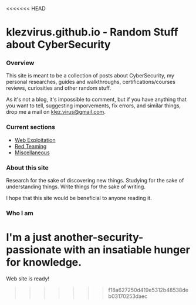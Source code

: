 <<<<<<< HEAD
# klezvirus.github.io - Random Stuff about CyberSecurity

### Overview

This site is meant to be a collection of posts about CyberSecurity, my personal researches, guides and walkthroughs, certifications/courses reviews, curiosities and other random stuff.

As it's not a blog, it's impossible to comment, but if you have anything that you want to tell, suggesting imporvements, fix errors, and similar things, drop me a mail on klez.virus@gmail.com.

### Current sections

* [Web Exploitation](https://klezvirus.github.io/Advanced-Web-Hacking/)
* [Red Teaming](https://klezvirus.github.io/RedTeaming/)
* [Miscellaneous](https://klezvirus.github.io/Misc/)

### About this site

Research for the sake of discovering new things.
Studying for the sake of understanding things.
Write things for the sake of writing.

I hope that this site would be beneficial to anyone reading it.

### Who I am

I'm a just another-security-passionate with an insatiable hunger for knowledge.
=======
Web site is ready!
>>>>>>> f18a627250d419e5312b48538deb03170253daec
